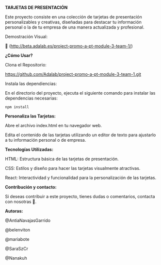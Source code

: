 **TARJETAS DE PRESENTACIÓN**

Este proyecto consiste en una colección de tarjetas de presentación personalizables y creativas, diseñadas para destacar tu información personal o la de tu empresa de una manera actualizada y profesional.

Demostración Visual:

 🔗 (http://beta.adalab.es/project-promo-a-pt-module-3-team-1/)


**¿Cómo Usar?**

Clona el Repositorio:

https://github.com/Adalab/project-promo-a-pt-module-3-team-1.git

Instala las dependiencias:

En el directorio del proyecto, ejecuta el siguiente comando para instalar las dependencias necesarias:

```
npm install
```



**Personaliza las Tarjetas:**

Abre el archivo index.html en tu navegador web. 

Edita el contenido de las tarjetas utilizando un editor de texto para ajustarlo a tu información personal o de empresa.



**Tecnologías Utilizadas:**

HTML: Estructura básica de las tarjetas de presentación.

CSS: Estilos y diseño para hacer las tarjetas visualmente atractivas.

React: Interactividad y funcionalidad para la personalización de las tarjetas.



**Contribución y contacto:**

Si deseas contribuir a este proyecto, tienes dudas o comentarios, contacta con nosotras 🙂.


**Autoras:**

@AntiaNavajasGarrido

@belenviton

@mariabote

@SaraSzCr

@Nanakuh
